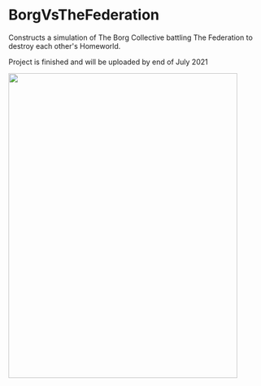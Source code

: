 # BorgVsTheFederation
Constructs a simulation of The Borg Collective battling The Federation to destroy each other's Homeworld.

Project is finished and will be uploaded by end of July 2021

<img src="res/readMeContent/BVFgif.gif" width="450" height="600"/>
